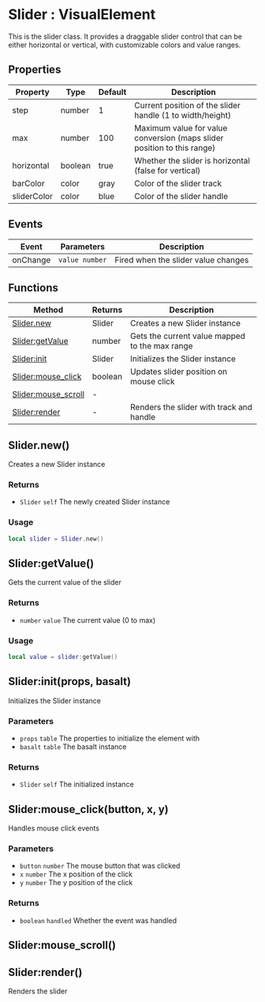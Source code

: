 # Slider : VisualElement
This is the slider class. It provides a draggable slider control that can be either horizontal or vertical,
with customizable colors and value ranges.

## Properties

|Property|Type|Default|Description|
|---|---|---|---|
|step|number|1|Current position of the slider handle (1 to width/height)
|max|number|100|Maximum value for value conversion (maps slider position to this range)
|horizontal|boolean|true|Whether the slider is horizontal (false for vertical)
|barColor|color|gray|Color of the slider track
|sliderColor|color|blue|Color of the slider handle

## Events

|Event|Parameters|Description|
|---|---|---|
|onChange|`value number`|Fired when the slider value changes|

## Functions

|Method|Returns|Description|
|---|---|---|
|[Slider.new](#Slider.new)|Slider|Creates a new Slider instance
|[Slider:getValue](#Slider:getValue)|number|Gets the current value mapped to the max range
|[Slider:init](#Slider:init)|Slider|Initializes the Slider instance
|[Slider:mouse_click](#Slider:mouse_click)|boolean|Updates slider position on mouse click
|[Slider:mouse_scroll](#Slider:mouse_scroll)|-|
|[Slider:render](#Slider:render)|-|Renders the slider with track and handle

## Slider.new()
Creates a new Slider instance

### Returns
* `Slider` `self` The newly created Slider instance

### Usage
 ```lua
local slider = Slider.new()
```

## Slider:getValue()
Gets the current value of the slider

### Returns
* `number` `value` The current value (0 to max)

### Usage
 ```lua
local value = slider:getValue()
```

## Slider:init(props, basalt)
Initializes the Slider instance

### Parameters
* `props` `table` The properties to initialize the element with
* `basalt` `table` The basalt instance

### Returns
* `Slider` `self` The initialized instance

## Slider:mouse_click(button, x, y)
Handles mouse click events

### Parameters
* `button` `number` The mouse button that was clicked
* `x` `number` The x position of the click
* `y` `number` The y position of the click

### Returns
* `boolean` `handled` Whether the event was handled

## Slider:mouse_scroll()

## Slider:render()
Renders the slider


